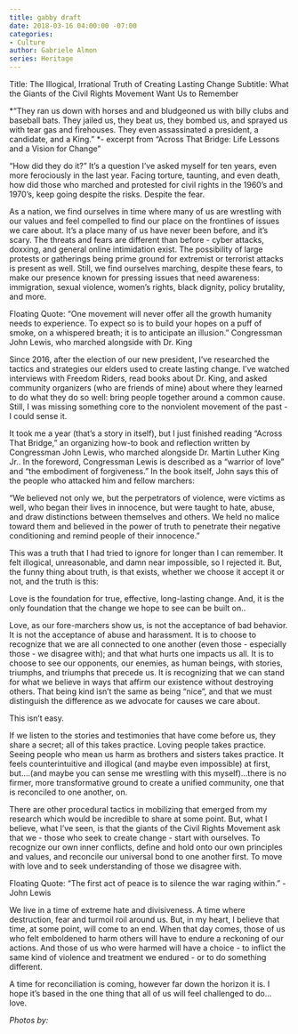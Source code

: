 ```yaml
---
title: gabby draft
date: 2018-03-16 04:00:00 -07:00
categories:
- Culture
author: Gabriele Almon
series: Heritage
---
```


Title: The Illogical, Irrational Truth of Creating Lasting Change
Subtitle: What the Giants of the Civil Rights Movement Want Us to Remember

*“They ran us down with horses and and bludgeoned us with billy clubs and baseball bats. They jailed us, they beat us, they bombed us, and sprayed us with tear gas and firehouses. They even assassinated a president, a candidate, and a King.” *- excerpt from “Across That Bridge: Life Lessons and a Vision for Change”

“How did they do it?” It’s a question I’ve asked myself for ten years, even more ferociously in the last year. Facing torture, taunting, and even death, how did those who marched and protested for civil rights in the 1960’s and 1970’s, keep going despite the risks. Despite the fear.

As a nation, we find ourselves in time where many of us are wrestling with our values and feel compelled to find our place on the frontlines of issues we care about. It’s a place many of us have never been before, and it’s scary. The threats and fears are different than before - cyber attacks, doxxing, and general online intimidation exist. The possibility of large protests or gatherings being prime ground for extremist or terrorist attacks is present as well. Still, we find ourselves marching, despite these fears, to make our presence known for pressing issues that need awareness: immigration, sexual violence, women’s rights, black dignity, policy brutality, and more.

Floating Quote:
“One movement will never offer all the growth humanity needs to experience. To expect so is to build your hopes on a puff of smoke, on a whispered breath; it is to anticipate an illusion.” Congressman John Lewis, who marched alongside with Dr. King

Since 2016, after the election of our new president, I’ve researched the tactics and strategies our elders used to create lasting change. I’ve watched interviews with Freedom Riders, read books about Dr. King, and asked community organizers (who are friends of mine) about where they learned to do what they do so well: bring people together around a common cause. Still, I was missing something core to the nonviolent movement of the past - I could sense it.

It took me a year (that’s a story in itself), but I just finished reading “Across That Bridge,” an organizing how-to book and reflection written by Congressman John Lewis, who marched alongside Dr. Martin Luther King Jr..  In the foreword, Congressman Lewis is described as a “warrior of love” and “the embodiment of forgiveness.” In the book itself, John says this of the people who attacked him and fellow marchers:

“We believed not only we, but the perpetrators of violence, were victims as well, who began their lives in innocence, but were taught to hate, abuse, and draw distinctions between themselves and others. We held no malice toward them and believed in the power of truth to penetrate their negative conditioning and remind people of their innocence.”

This was a truth that I had tried to ignore for longer than I can remember. It felt illogical, unreasonable, and damn near impossible, so I rejected it. But, the funny thing about truth, is that exists, whether we choose it accept it or not, and the truth is this:

Love is the foundation for true, effective, long-lasting change. And, it is the only foundation that the change we hope to see can be built on..

Love, as our fore-marchers show us, is not the acceptance of bad behavior. It is not the acceptance of abuse and harassment. It is to choose to recognize that we are all connected to one another (even those - especially those - we disagree with); and that what hurts one impacts us all. It is to choose to see our opponents, our enemies, as human beings, with stories, triumphs, and triumphs that precede us. It is recognizing that we can stand for what we believe in ways that affirm our existence without destroying others. That being kind isn’t the same as being “nice”, and that we must distinguish the difference as we advocate for causes we care about.

This isn’t easy.

If we listen to the stories and testimonies that have come before us, they share a secret; all of this takes practice. Loving people takes practice. Seeing people who mean us harm as brothers and sisters takes practice. It feels counterintuitive and illogical (and maybe even impossible) at first, but....(and maybe you can sense me wrestling with this myself)...there is no firmer, more transformative ground to create a unified community, one that is reconciled to one another, on.

There are other procedural tactics in mobilizing that emerged from my research which would be incredible to share at some point. But, what I believe, what I’ve seen, is that the giants of the Civil Rights Movement ask that we - those who seek to create change - start with ourselves. To recognize our own inner conflicts, define and hold onto our own principles and values, and reconcile our universal bond to one another first. To move with love and to seek understanding of those we disagree with.

Floating Quote:
“The first act of peace is to silence the war raging within.” - John Lewis

We live in a time of extreme hate and divisiveness. A time where destruction, fear and turmoil roil around us. But, in my heart, I believe that time, at some point, will come to an end. When that day comes, those of us who felt emboldened to harm others will have to endure a reckoning of our actions. And those of us who were harmed will have a choice - to inflict the same kind of violence and treatment we endured - or to do something different.

A time for reconciliation is coming, however far down the horizon it is. I hope it’s based in the one thing that all of us will feel challenged to do... love.

*Photos by:*